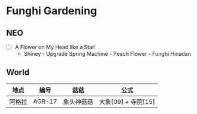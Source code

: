 # Funghi Gardening

## NEO

- [ ] A Flower on My Head like a Star!
  - Shiney - Upgrade Spring Machine - Peach Flower - Funghi Hinadan

## World

| 地点   | 编号   | 菇菇       | 公式                |
| ------ | ------ | ---------- | ------------------- |
| 阿格拉 | AGR-17 | 象头神菇菇 | 大象[09] + 寺院[15] |
